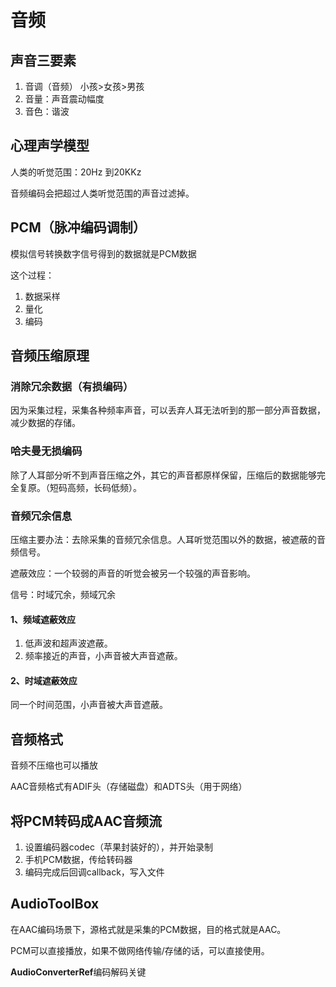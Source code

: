 # 音频

## 声音三要素

1. 音调（音频） 小孩>女孩>男孩
2. 音量：声音震动幅度
3. 音色：谐波

## 心理声学模型

人类的听觉范围：20Hz 到20KKz

音频编码会把超过人类听觉范围的声音过滤掉。

## PCM（脉冲编码调制）

模拟信号转换数字信号得到的数据就是PCM数据

这个过程：

1. 数据采样
2. 量化
3. 编码

## 音频压缩原理

### 消除冗余数据（有损编码）

因为采集过程，采集各种频率声音，可以丢弃人耳无法听到的那一部分声音数据，减少数据的存储。

### 哈夫曼无损编码

除了人耳部分听不到声音压缩之外，其它的声音都原样保留，压缩后的数据能够完全复原。（短码高频，长码低频）。

### 音频冗余信息

压缩主要办法：去除采集的音频冗余信息。人耳听觉范围以外的数据，被遮蔽的音频信号。

遮蔽效应：一个较弱的声音的听觉会被另一个较强的声音影响。

信号：时域冗余，频域冗余

#### 1、频域遮蔽效应

1. 低声波和超声波遮蔽。
2. 频率接近的声音，小声音被大声音遮蔽。

#### 2、时域遮蔽效应

同一个时间范围，小声音被大声音遮蔽。

## 音频格式

音频不压缩也可以播放

AAC音频格式有ADIF头（存储磁盘）和ADTS头（用于网络）

## 将PCM转码成AAC音频流

1. 设置编码器codec（苹果封装好的），并开始录制
2. 手机PCM数据，传给转码器
3. 编码完成后回调callback，写入文件

## AudioToolBox

在AAC编码场景下，源格式就是采集的PCM数据，目的格式就是AAC。

PCM可以直接播放，如果不做网络传输/存储的话，可以直接使用。

**AudioConverterRef**编码解码关键
